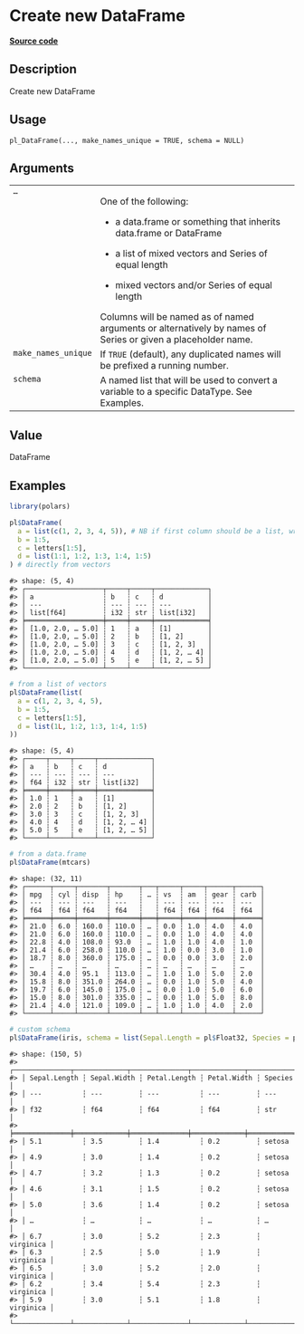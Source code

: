 

# Create new DataFrame

[**Source code**](https://github.com/pola-rs/r-polars/tree/c47431ca69622f79ed7a3f1d7bfee6075ffabfee/R/dataframe__frame.R#L267)

## Description

Create new DataFrame

## Usage

<pre><code class='language-R'>pl_DataFrame(..., make_names_unique = TRUE, schema = NULL)
</code></pre>

## Arguments

<table>
<tr>
<td style="white-space: nowrap; font-family: monospace; vertical-align: top">
<code id="pl_DataFrame_:_...">…</code>
</td>
<td>

One of the following:

<ul>
<li>

a data.frame or something that inherits data.frame or DataFrame

</li>
<li>

a list of mixed vectors and Series of equal length

</li>
<li>

mixed vectors and/or Series of equal length

</li>
</ul>
Columns will be named as of named arguments or alternatively by names of
Series or given a placeholder name.
</td>
</tr>
<tr>
<td style="white-space: nowrap; font-family: monospace; vertical-align: top">
<code id="pl_DataFrame_:_make_names_unique">make_names_unique</code>
</td>
<td>
If <code>TRUE</code> (default), any duplicated names will be prefixed a
running number.
</td>
</tr>
<tr>
<td style="white-space: nowrap; font-family: monospace; vertical-align: top">
<code id="pl_DataFrame_:_schema">schema</code>
</td>
<td>
A named list that will be used to convert a variable to a specific
DataType. See Examples.
</td>
</tr>
</table>

## Value

DataFrame

## Examples

``` r
library(polars)

pl$DataFrame(
  a = list(c(1, 2, 3, 4, 5)), # NB if first column should be a list, wrap it in a Series
  b = 1:5,
  c = letters[1:5],
  d = list(1:1, 1:2, 1:3, 1:4, 1:5)
) # directly from vectors
```

    #> shape: (5, 4)
    #> ┌───────────────────┬─────┬─────┬─────────────┐
    #> │ a                 ┆ b   ┆ c   ┆ d           │
    #> │ ---               ┆ --- ┆ --- ┆ ---         │
    #> │ list[f64]         ┆ i32 ┆ str ┆ list[i32]   │
    #> ╞═══════════════════╪═════╪═════╪═════════════╡
    #> │ [1.0, 2.0, … 5.0] ┆ 1   ┆ a   ┆ [1]         │
    #> │ [1.0, 2.0, … 5.0] ┆ 2   ┆ b   ┆ [1, 2]      │
    #> │ [1.0, 2.0, … 5.0] ┆ 3   ┆ c   ┆ [1, 2, 3]   │
    #> │ [1.0, 2.0, … 5.0] ┆ 4   ┆ d   ┆ [1, 2, … 4] │
    #> │ [1.0, 2.0, … 5.0] ┆ 5   ┆ e   ┆ [1, 2, … 5] │
    #> └───────────────────┴─────┴─────┴─────────────┘

``` r
# from a list of vectors
pl$DataFrame(list(
  a = c(1, 2, 3, 4, 5),
  b = 1:5,
  c = letters[1:5],
  d = list(1L, 1:2, 1:3, 1:4, 1:5)
))
```

    #> shape: (5, 4)
    #> ┌─────┬─────┬─────┬─────────────┐
    #> │ a   ┆ b   ┆ c   ┆ d           │
    #> │ --- ┆ --- ┆ --- ┆ ---         │
    #> │ f64 ┆ i32 ┆ str ┆ list[i32]   │
    #> ╞═════╪═════╪═════╪═════════════╡
    #> │ 1.0 ┆ 1   ┆ a   ┆ [1]         │
    #> │ 2.0 ┆ 2   ┆ b   ┆ [1, 2]      │
    #> │ 3.0 ┆ 3   ┆ c   ┆ [1, 2, 3]   │
    #> │ 4.0 ┆ 4   ┆ d   ┆ [1, 2, … 4] │
    #> │ 5.0 ┆ 5   ┆ e   ┆ [1, 2, … 5] │
    #> └─────┴─────┴─────┴─────────────┘

``` r
# from a data.frame
pl$DataFrame(mtcars)
```

    #> shape: (32, 11)
    #> ┌──────┬─────┬───────┬───────┬───┬─────┬─────┬──────┬──────┐
    #> │ mpg  ┆ cyl ┆ disp  ┆ hp    ┆ … ┆ vs  ┆ am  ┆ gear ┆ carb │
    #> │ ---  ┆ --- ┆ ---   ┆ ---   ┆   ┆ --- ┆ --- ┆ ---  ┆ ---  │
    #> │ f64  ┆ f64 ┆ f64   ┆ f64   ┆   ┆ f64 ┆ f64 ┆ f64  ┆ f64  │
    #> ╞══════╪═════╪═══════╪═══════╪═══╪═════╪═════╪══════╪══════╡
    #> │ 21.0 ┆ 6.0 ┆ 160.0 ┆ 110.0 ┆ … ┆ 0.0 ┆ 1.0 ┆ 4.0  ┆ 4.0  │
    #> │ 21.0 ┆ 6.0 ┆ 160.0 ┆ 110.0 ┆ … ┆ 0.0 ┆ 1.0 ┆ 4.0  ┆ 4.0  │
    #> │ 22.8 ┆ 4.0 ┆ 108.0 ┆ 93.0  ┆ … ┆ 1.0 ┆ 1.0 ┆ 4.0  ┆ 1.0  │
    #> │ 21.4 ┆ 6.0 ┆ 258.0 ┆ 110.0 ┆ … ┆ 1.0 ┆ 0.0 ┆ 3.0  ┆ 1.0  │
    #> │ 18.7 ┆ 8.0 ┆ 360.0 ┆ 175.0 ┆ … ┆ 0.0 ┆ 0.0 ┆ 3.0  ┆ 2.0  │
    #> │ …    ┆ …   ┆ …     ┆ …     ┆ … ┆ …   ┆ …   ┆ …    ┆ …    │
    #> │ 30.4 ┆ 4.0 ┆ 95.1  ┆ 113.0 ┆ … ┆ 1.0 ┆ 1.0 ┆ 5.0  ┆ 2.0  │
    #> │ 15.8 ┆ 8.0 ┆ 351.0 ┆ 264.0 ┆ … ┆ 0.0 ┆ 1.0 ┆ 5.0  ┆ 4.0  │
    #> │ 19.7 ┆ 6.0 ┆ 145.0 ┆ 175.0 ┆ … ┆ 0.0 ┆ 1.0 ┆ 5.0  ┆ 6.0  │
    #> │ 15.0 ┆ 8.0 ┆ 301.0 ┆ 335.0 ┆ … ┆ 0.0 ┆ 1.0 ┆ 5.0  ┆ 8.0  │
    #> │ 21.4 ┆ 4.0 ┆ 121.0 ┆ 109.0 ┆ … ┆ 1.0 ┆ 1.0 ┆ 4.0  ┆ 2.0  │
    #> └──────┴─────┴───────┴───────┴───┴─────┴─────┴──────┴──────┘

``` r
# custom schema
pl$DataFrame(iris, schema = list(Sepal.Length = pl$Float32, Species = pl$String))
```

    #> shape: (150, 5)
    #> ┌──────────────┬─────────────┬──────────────┬─────────────┬───────────┐
    #> │ Sepal.Length ┆ Sepal.Width ┆ Petal.Length ┆ Petal.Width ┆ Species   │
    #> │ ---          ┆ ---         ┆ ---          ┆ ---         ┆ ---       │
    #> │ f32          ┆ f64         ┆ f64          ┆ f64         ┆ str       │
    #> ╞══════════════╪═════════════╪══════════════╪═════════════╪═══════════╡
    #> │ 5.1          ┆ 3.5         ┆ 1.4          ┆ 0.2         ┆ setosa    │
    #> │ 4.9          ┆ 3.0         ┆ 1.4          ┆ 0.2         ┆ setosa    │
    #> │ 4.7          ┆ 3.2         ┆ 1.3          ┆ 0.2         ┆ setosa    │
    #> │ 4.6          ┆ 3.1         ┆ 1.5          ┆ 0.2         ┆ setosa    │
    #> │ 5.0          ┆ 3.6         ┆ 1.4          ┆ 0.2         ┆ setosa    │
    #> │ …            ┆ …           ┆ …            ┆ …           ┆ …         │
    #> │ 6.7          ┆ 3.0         ┆ 5.2          ┆ 2.3         ┆ virginica │
    #> │ 6.3          ┆ 2.5         ┆ 5.0          ┆ 1.9         ┆ virginica │
    #> │ 6.5          ┆ 3.0         ┆ 5.2          ┆ 2.0         ┆ virginica │
    #> │ 6.2          ┆ 3.4         ┆ 5.4          ┆ 2.3         ┆ virginica │
    #> │ 5.9          ┆ 3.0         ┆ 5.1          ┆ 1.8         ┆ virginica │
    #> └──────────────┴─────────────┴──────────────┴─────────────┴───────────┘
